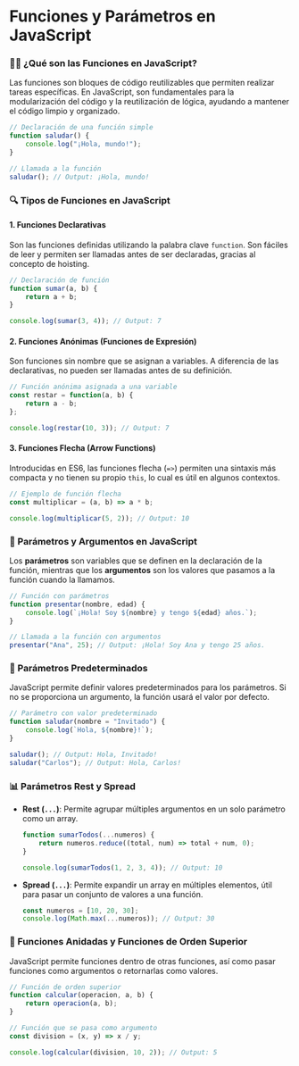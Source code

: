 # Funciones y Parámetros en JavaScript

### 🧑‍💻 ¿Qué son las Funciones en JavaScript?

Las funciones son bloques de código reutilizables que permiten realizar tareas específicas. En JavaScript, son fundamentales para la modularización del código y la reutilización de lógica, ayudando a mantener el código limpio y organizado.

```javascript
// Declaración de una función simple
function saludar() {
    console.log("¡Hola, mundo!");
}

// Llamada a la función
saludar(); // Output: ¡Hola, mundo!
```

### 🔍 Tipos de Funciones en JavaScript

#### 1. **Funciones Declarativas**

Son las funciones definidas utilizando la palabra clave `function`. Son fáciles de leer y permiten ser llamadas antes de ser declaradas, gracias al concepto de hoisting.

```javascript
// Declaración de función
function sumar(a, b) {
    return a + b;
}

console.log(sumar(3, 4)); // Output: 7
```

#### 2. **Funciones Anónimas (Funciones de Expresión)**

Son funciones sin nombre que se asignan a variables. A diferencia de las declarativas, no pueden ser llamadas antes de su definición.

```javascript
// Función anónima asignada a una variable
const restar = function(a, b) {
    return a - b;
};

console.log(restar(10, 3)); // Output: 7
```

#### 3. **Funciones Flecha (Arrow Functions)**

Introducidas en ES6, las funciones flecha (`=>`) permiten una sintaxis más compacta y no tienen su propio `this`, lo cual es útil en algunos contextos.

```javascript
// Ejemplo de función flecha
const multiplicar = (a, b) => a * b;

console.log(multiplicar(5, 2)); // Output: 10
```

### 🎯 Parámetros y Argumentos en JavaScript

Los **parámetros** son variables que se definen en la declaración de la función, mientras que los **argumentos** son los valores que pasamos a la función cuando la llamamos.

```javascript
// Función con parámetros
function presentar(nombre, edad) {
    console.log(`¡Hola! Soy ${nombre} y tengo ${edad} años.`);
}

// Llamada a la función con argumentos
presentar("Ana", 25); // Output: ¡Hola! Soy Ana y tengo 25 años.
```

### 🌟 Parámetros Predeterminados

JavaScript permite definir valores predeterminados para los parámetros. Si no se proporciona un argumento, la función usará el valor por defecto.

```javascript
// Parámetro con valor predeterminado
function saludar(nombre = "Invitado") {
    console.log(`Hola, ${nombre}!`);
}

saludar(); // Output: Hola, Invitado!
saludar("Carlos"); // Output: Hola, Carlos!
```

### 📊 Parámetros Rest y Spread

- **Rest (`...`)**: Permite agrupar múltiples argumentos en un solo parámetro como un array.
  
  ```javascript
  function sumarTodos(...numeros) {
      return numeros.reduce((total, num) => total + num, 0);
  }

  console.log(sumarTodos(1, 2, 3, 4)); // Output: 10
  ```

- **Spread (`...`)**: Permite expandir un array en múltiples elementos, útil para pasar un conjunto de valores a una función.

  ```javascript
  const numeros = [10, 20, 30];
  console.log(Math.max(...numeros)); // Output: 30
  ```

### 🎨 Funciones Anidadas y Funciones de Orden Superior

JavaScript permite funciones dentro de otras funciones, así como pasar funciones como argumentos o retornarlas como valores.

```javascript
// Función de orden superior
function calcular(operacion, a, b) {
    return operacion(a, b);
}

// Función que se pasa como argumento
const division = (x, y) => x / y;

console.log(calcular(division, 10, 2)); // Output: 5
```